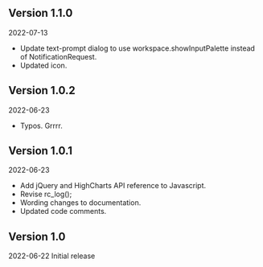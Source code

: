 ## Version 1.1.0
2022-07-13
- Update text-prompt dialog to use workspace.showInputPalette instead of NotificationRequest.
- Updated icon.

## Version 1.0.2
2022-06-23
- Typos. Grrrr.

## Version 1.0.1
2022-06-23
- Add jQuery and HighCharts API reference to Javascript.
- Revise rc_log();
- Wording changes to documentation.
- Updated code comments.

## Version 1.0
2022-06-22 Initial release

